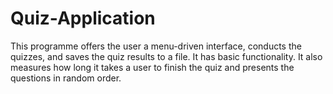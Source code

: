 # Quiz-Application
This programme offers the user a menu-driven interface, conducts the quizzes, and saves the quiz results to a file. It has basic functionality. It also measures how long it takes a user to finish the quiz and presents the questions in random order.
